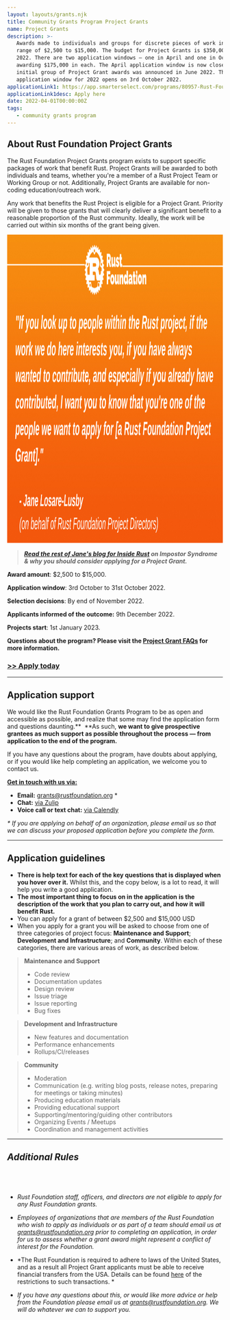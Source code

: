 ```yaml
---
layout: layouts/grants.njk
title: Community Grants Program Project Grants
name: Project Grants
description: >-
   Awards made to individuals and groups for discrete pieces of work in the
   range of $2,500 to $15,000. The budget for Project Grants is $350,000 in
   2022. There are two application windows – one in April and one in October –
   awarding $175,000 in each. The April application window is now closed and the
   initial group of Project Grant awards was announced in June 2022. The second
   application window for 2022 opens on 3rd October 2022.
applicationLink1: https://app.smarterselect.com/programs/80957-Rust-Foundation
applicationLink1desc: Apply here
date: 2022-04-01T00:00:00Z
tags:
   - community grants program
---
```

## About Rust Foundation Project Grants

The Rust Foundation Project Grants program exists to support specific packages of work that benefit Rust. Project Grants will be awarded to both individuals and teams, whether you're a member of a Rust Project Team or Working Group or not. Additionally, Project Grants are available for non-coding education/outreach work.

Any work that benefits the Rust Project is eligible for a Project Grant. Priority will be given to those grants that will clearly deliver a significant benefit to a reasonable proportion of the Rust community. Ideally, the work will be carried out within six months of the grant being given.

<img src="/img/grants/jane-quote.png" width="1280" height="720" alt="Orange gradient background with white rust foundation logo up top (letter &quot;R&quot; inside gear icon) with the following white italicized text: &quot;&quot;If you look up to people within the Rust project, if the work we do here interests you, if you have always wanted to contribute, and especially if you already have contributed, I want you to know that you're one of the people we want to apply for [a Rust Foundation Project Grant].&quot; Quote is attributed to Jane Losare-Lusby" title="Jane Losare-Lusby Quote" />

> ***<a rel="noopener" target="_blank" href="https://blog.rust-lang.org/inside-rust/2022/04/19/imposter-syndrome.html">Read the rest of Jane's blog </a>[for Inside Rust](__notset__)&nbsp;on Impostor Syndrome & why you should consider applying for a Project Grant.***

**Award amount**\: $2,500 to $15,000.

**Application window**\: 3rd October to 31st October 2022.

**Selection decisions**\: By end of November 2022.

**Applicants informed of the outcome:** 9th December 2022.

**Projects start**\: 1st January 2023.

**Questions about the program? Please visit the&nbsp;[Project Grant FAQs](https://foundation.rust-lang.org/grants-faqs/#project-grants) for more information.**

### <a target="_blank" rel="noopener" href="https://app.smarterselect.com/programs/80957-Rust-Foundation"><strong>&gt;&gt; Apply today</strong></a>

---

## Application support

We would like the Rust Foundation Grants Program to be as open and accessible as possible, and realize that some may find the application form and questions daunting.**&nbsp;&nbsp;**As such, **we want to give prospective grantees as much support as possible throughout the process — from application to the end of the program.&nbsp;**

If you have any questions about the program, have doubts about applying, or if you would like help completing an application, we welcome you to contact us.

<u><strong>Get in touch with us via:</strong></u>

* **Email:**&nbsp;[grants@rustfoundation.org](mailto:grants@rustfoundation.org)&nbsp;\*
* **Chat:**&nbsp;<a target="_blank" rel="noopener" href="https://rust-lang.zulipchat.com/#narrow/stream/335408-foundation">via Zulip</a>
* **Voice call or text chat:** <a target="_blank" rel="noopener" href="https://calendly.com/rustgrants">via Calendly</a>

*\* If you are applying on behalf of an organization, please email us so that we can discuss your proposed application before you complete the form.*

---

## Application guidelines

* **There is help text for each of the key questions that is displayed when you hover over it.** Whilst this, and the copy below, is a lot to read, it will help you write a good application.
* **The most important thing to focus on in the application** **is the description of the work that you plan to carry out, and how it will benefit Rust.**
* You can apply for a grant of between $2,500 and $15,000 USD
* When you apply for a grant you will be asked to choose from one of three categories of project focus: **Maintenance and Support**; **Development and Infrastructure**; and **Community**. Within each of these categories, there are various areas of work, as described below.

> **Maintenance and Support**
>
>
>
> * Code review
> * Documentation updates
> * Design review
> * Issue triage
> * Issue reporting
> * Bug fixes

> **Development and Infrastructure**
>
>
>
> * New features and documentation
> * Performance enhancements
> * Rollups/CI/releases

> **Community**
>
>
>
> * Moderation
> * Communication (e.g. writing blog posts, release notes, preparing for meetings or taking minutes)
> * Producing education materials
> * Providing educational support
> * Supporting/mentoring/guiding other contributors
> * Organizing Events / Meetups
> * Coordination and management activities

---

## *Additional Rules*

## &nbsp;

* *Rust Foundation staff, officers, and directors are not eligible to apply for any Rust Foundation grants.*

* *Employees of organizations that are members of the Rust Foundation who wish to apply as individuals or as part of a team should email us at [grants@rustfoundation.org](mailto:grants@rustfoundation.org) prior to completing an application, in order for us to assess whether a grant award might represent a conflict of interest for the Foundation.*

* *The Rust Foundation is required to adhere to laws of the United States, and as a result all Project Grant applicants must be able to receive financial transfers from the USA. Details can be found [here](https://home.treasury.gov/policy-issues/financial-sanctions/sanctions-programs-and-country-information) of the restrictions to such transactions. *
* *If you have any questions about this, or would like more advice or help from the Foundation please email us at [grants@rustfoundation.org](mailto:grants@rustfoundation.org). We will do whatever we can to support you.*